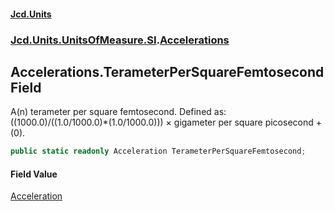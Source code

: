 #### [Jcd.Units](index.md 'index')
### [Jcd.Units.UnitsOfMeasure.SI](Jcd.Units.UnitsOfMeasure.SI.md 'Jcd.Units.UnitsOfMeasure.SI').[Accelerations](Accelerations.md 'Jcd.Units.UnitsOfMeasure.SI.Accelerations')

## Accelerations.TerameterPerSquareFemtosecond Field

A(n) terameter per square femtosecond. Defined as: ((1000.0)/((1.0/1000.0)*(1.0/1000.0))) × gigameter per square picosecond + (0).

```csharp
public static readonly Acceleration TerameterPerSquareFemtosecond;
```

#### Field Value
[Acceleration](Acceleration.md 'Jcd.Units.UnitTypes.Acceleration')